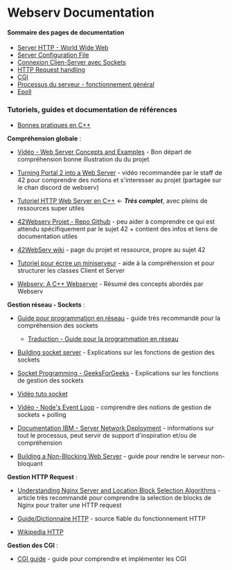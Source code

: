 # Webserv Documentation

#### Sommaire des pages de documentation
* [Server HTTP - World Wide Web](general.md)
* [Server Configuration File](configuration.md)
* [Connexion Clien-Server avec Sockets](socket.md)
* [HTTP Request handling](request_http.md)
* [CGI](cgi.md)
* [Processus du serveur - fonctionnement général](processus.md)
* [Epoll](epoll.md)


### Tutoriels, guides et documentation de références

* [Bonnes pratiques en C++](https://isocpp.github.io/CppCoreGuidelines/CppCoreGuidelines)

**Compréhension globale** :

* [Vidéo - Web Server Concepts and Examples](https://www.youtube.com/watch?v=9J1nJOivdyw) - Bon départ de compréhension bonne illustration du du projet

* [Turning Portal 2 into a Web Server](https://www.youtube.com/watch?v=-v5vCLLsqbA) - vidéo recommandée par le staff de 42 pour comprendre des notions et s'interesser au projet (partagée sur le chan discord de webserv)

* [Tutoriel HTTP Web Server en C++](https://github.com/Dungyichao/http_server) <- ***Très complet***, avec pleins de ressources super utiles

* [42Webserv Projet - Repo Github](https://github.com/Kaydooo/Webserv_42) - peu aider à comprendre ce qui est attendu spécifiquement par le sujet 42 + contient des infos et liens de documentation utiles

* [42WebServ wiki](https://github.com/Tablerase/42_WebServ/wiki/Home/ed1da06241dbecd510ffb702094d7af7fff191bf) - page du projet et ressource, propre au sujet 42

* [Tutoriel pour écrire un miniserveur](https://bousk.developpez.com/cours/reseau-c++/TCP/08-premier-serveur-mini-serveur/) - aide à la compréhension et pour structurer les classes Client et Server

* [Webserv: A C++ Webserver](https://hackmd.io/@laian/SJZHcOsmT) - Résumé des concepts abordés par Webserv

**Gestion réseau - Sockets** :

* [Guide pour programmation en réseau](https://beej.us/guide/bgnet/pdf/bgnet_usl_c_1.pdf) - guide très recommandé pour la compréhension des sockets
	* [Traduction - Guide pour la programmation en réseau](http://vidalc.chez.com/lf/socket.html)

* [Building socket server](https://ncona.com/2019/04/building-a-simple-server-with-cpp/) - Explications sur les fonctions de gestion des sockets

* [Socket Programming - GeeksForGeeks](https://www.geeksforgeeks.org/socket-programming-cc/) - Explications sur les fonctions de gestion des sockets

* [Vidéo tuto socket](https://www.youtube.com/watch?v=s3o5tixMFho)

* [Vidéo - Node's Event Loop](https://www.youtube.com/watch?v=P9csgxBgaZ8) - comprendre des notions de gestion de sockets + polling

* [Documentation IBM - Server Network Deployment](https://www.ibm.com/docs/fr/was-nd/8.5.5?topic=icwspi-configuring-web-server-application-server-profile-same-machine) - informations sur tout le processus, peut servir de support d'inspiration et/ou de compréhension

* [Building a Non-Blocking Web Server](https://m4nnb3ll.medium.com/webserv-building-a-non-blocking-web-server-in-c-98-a-42-project-04c7365e4ec7) - guide pour rendre le serveur non-bloquant

**Gestion HTTP Request** :

* [Understanding Nginx Server and Location Block Selection Algorithms](https://www.digitalocean.com/community/tutorials/understanding-nginx-server-and-location-block-selection-algorithms) - article très recommandé pour comprendre la selection de blocks de Nginx pour traiter une HTTP request

* [Guide/Dictionnaire HTTP](https://developer.mozilla.org/fr/docs/Web/HTTP/Guides/Overview) - source fiable du fonctionnement HTTP

* [Wikipedia HTTP](https://en.wikipedia.org/wiki/HTTP)

**Gestion des CGI** :

* [CGI guide](https://www.tutorialspoint.com/cplusplus/cpp_web_programming.htm) - guide pour comprendre et implémenter les CGI


